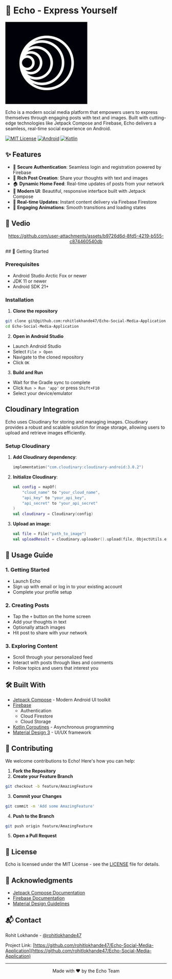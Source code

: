 # 🌟 Echo - Express Yourself

![Echo Banner](pathlight-icon-filled-256.png)

Echo is a modern social media platform that empowers users to express themselves through engaging posts with text and images. Built with cutting-edge technologies like Jetpack Compose and Firebase, Echo delivers a seamless, real-time social experience on Android.

[![MIT License](https://img.shields.io/badge/License-MIT-green.svg)](https://choosealicense.com/licenses/mit/)
[![Android](https://img.shields.io/badge/Platform-Android-brightgreen.svg)](https://android.com)
[![Kotlin](https://img.shields.io/badge/Language-Kotlin-purple.svg)](https://kotlinlang.org)

## ✨ Features

- 🔐 **Secure Authentication**: Seamless login and registration powered by Firebase
- 📝 **Rich Post Creation**: Share your thoughts with text and images
- 🏠 **Dynamic Home Feed**: Real-time updates of posts from your network
- 🎨 **Modern UI**: Beautiful, responsive interface built with Jetpack Compose
- 🚀 **Real-time Updates**: Instant content delivery via Firebase Firestore
- 💫 **Engaging Animations**: Smooth transitions and loading states

## 📱 Vedio

<div align="center">

https://github.com/user-attachments/assets/b9726d6d-8fd5-4219-b555-c874460540db

</div>
## 🚀 Getting Started

### Prerequisites

- Android Studio Arctic Fox or newer
- JDK 11 or newer
- Android SDK 21+

### Installation

1. **Clone the repository**
```bash
git clone git@github.com:rohitlokhande47/Echo-Social-Media-Application.git
cd Echo-Social-Media-Application
```

2. **Open in Android Studio**
- Launch Android Studio
- Select `File > Open`
- Navigate to the cloned repository
- Click `OK`

3. **Build and Run**
- Wait for the Gradle sync to complete
- Click `Run > Run 'app'` or press `Shift+F10`
- Select your device/emulator
  
## Cloudinary Integration

Echo uses Cloudinary for storing and managing images. Cloudinary provides a robust and scalable solution for image storage, allowing users to upload and retrieve images efficiently.

### Setup Cloudinary

1. **Add Cloudinary dependency**:
    ```kotlin
    implementation("com.cloudinary:cloudinary-android:3.0.2")
    ```

2. **Initialize Cloudinary**:
    ```kotlin
    val config = mapOf(
        "cloud_name" to "your_cloud_name",
        "api_key" to "your_api_key",
        "api_secret" to "your_api_secret"
    )
    val cloudinary = Cloudinary(config)
    ```

3. **Upload an image**:
    ```kotlin
    val file = File("path_to_image")
    val uploadResult = cloudinary.uploader().upload(file, ObjectUtils.emptyMap())
    ```

## 📱 Usage Guide

### 1. Getting Started
- Launch Echo
- Sign up with email or log in to your existing account
- Complete your profile setup

### 2. Creating Posts
- Tap the `+` button on the home screen
- Add your thoughts in text
- Optionally attach images
- Hit post to share with your network

### 3. Exploring Content
- Scroll through your personalized feed
- Interact with posts through likes and comments
- Follow topics and users that interest you

## 🛠️ Built With

- [Jetpack Compose](https://developer.android.com/jetpack/compose) - Modern Android UI toolkit
- [Firebase](https://firebase.google.com/)
  - Authentication
  - Cloud Firestore
  - Cloud Storage
- [Kotlin Coroutines](https://kotlinlang.org/docs/coroutines-overview.html) - Asynchronous programming
- [Material Design 3](https://m3.material.io/) - UI/UX framework

## 🤝 Contributing

We welcome contributions to Echo! Here's how you can help:

1. **Fork the Repository**
2. **Create your Feature Branch**
```bash
git checkout -b feature/AmazingFeature
```
3. **Commit your Changes**
```bash
git commit -m 'Add some AmazingFeature'
```
4. **Push to the Branch**
```bash
git push origin feature/AmazingFeature
```
5. **Open a Pull Request**

## 📄 License

Echo is licensed under the MIT License - see the [LICENSE](LICENSE) file for details.

## 👏 Acknowledgments

- [Jetpack Compose Documentation](https://developer.android.com/jetpack/compose)
- [Firebase Documentation](https://firebase.google.com/docs)
- [Material Design Guidelines](https://material.io/design)

## 📬 Contact

Rohit Lokhande - [@rohitlokhande47](https://github.com/rohitlokhande47)

Project Link: [https://github.com/rohitlokhande47/Echo-Social-Media-Application](https://github.com/rohitlokhande47/Echo-Social-Media-Application)

---

<p align="center">Made with ❤️ by the Echo Team</p>
